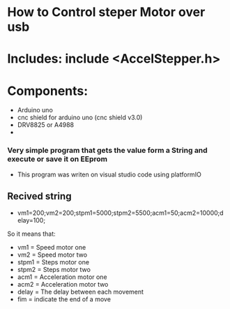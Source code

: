 # How to Control steper Motor over usb

# Includes: include <AccelStepper.h>
# Components: 
- Arduino uno
- cnc shield for arduino uno (cnc shield v3.0)
- DRV8825 or A4988 
- 
### Very simple program that gets the value form a String and execute or save it on EEprom
- This program was writen on visual studio code using platformIO
## Recived string 
 - vm1=200;vm2=200;stpm1=5000;stpm2=5500;acm1=50;acm2=10000;delay=100;

So it means that:
- vm1 = Speed  motor one
- vm2 = Speed  motor two
- stpm1 = Steps motor one
- stpm2 = Steps motor two
- acm1 = Acceleration motor one
- acm2 = Acceleration motor two
- delay = The delay between each movement
- fim = indicate the end of a move
